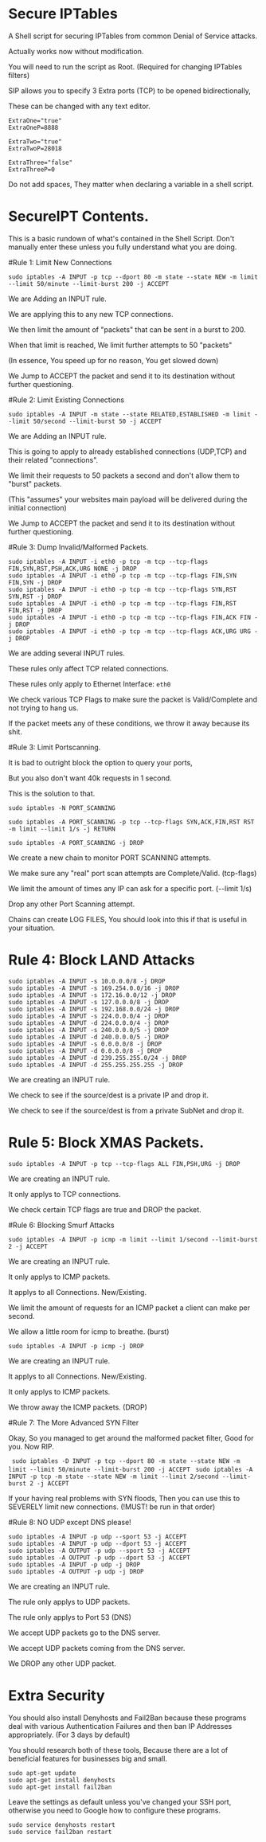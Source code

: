 # Secure IPTables

A Shell script for securing IPTables from common Denial of Service attacks.

Actually works now without modification.

You will need to run the script as Root. (Required for changing IPTables filters)

SIP allows you to specify 3 Extra ports (TCP) to be opened bidirectionally, 

These can be changed with any text editor.

```
ExtraOne="true"
ExtraOneP=8888

ExtraTwo="true"
ExtraTwoP=28018

ExtraThree="false"
ExtraThreeP=0
```
Do not add spaces, They matter when declaring a variable in a shell script.


# SecureIPT Contents.

This is a basic rundown of what's contained in the Shell Script.
Don't manually enter these unless you fully understand what you are doing.

#Rule 1: Limit New Connections

```
sudo iptables -A INPUT -p tcp --dport 80 -m state --state NEW -m limit --limit 50/minute --limit-burst 200 -j ACCEPT
```

We are Adding an INPUT rule.

We are applying this to any new TCP connections.

We then limit the amount of "packets" that can be sent in a burst to 200.

When that limit is reached, We limit further attempts to 50 "packets"

(In essence, You speed up for no reason, You get slowed down)

We Jump to ACCEPT the packet and send it to its destination without further questioning.

#Rule 2: Limit Existing Connections

```
sudo iptables -A INPUT -m state --state RELATED,ESTABLISHED -m limit --limit 50/second --limit-burst 50 -j ACCEPT
```

We are Adding an INPUT rule.

This is going to apply to already established connections (UDP,TCP) and their related "connections".

We limit their requests to 50 packets a second and don't allow them to "burst" packets.

(This "assumes" your websites main payload will be delivered during the initial connection)

We Jump to ACCEPT the packet and send it to its destination without further questioning.

#Rule 3: Dump Invalid/Malformed Packets.

```
sudo iptables -A INPUT -i eth0 -p tcp -m tcp --tcp-flags FIN,SYN,RST,PSH,ACK,URG NONE -j DROP 
sudo iptables -A INPUT -i eth0 -p tcp -m tcp --tcp-flags FIN,SYN FIN,SYN -j DROP 
sudo iptables -A INPUT -i eth0 -p tcp -m tcp --tcp-flags SYN,RST SYN,RST -j DROP 
sudo iptables -A INPUT -i eth0 -p tcp -m tcp --tcp-flags FIN,RST FIN,RST -j DROP 
sudo iptables -A INPUT -i eth0 -p tcp -m tcp --tcp-flags FIN,ACK FIN -j DROP 
sudo iptables -A INPUT -i eth0 -p tcp -m tcp --tcp-flags ACK,URG URG -j DROP
```

We are adding several INPUT rules.

These rules only affect TCP related connections.

These rules only apply to Ethernet Interface: `eth0`

We check various TCP Flags to make sure the packet is Valid/Complete and not trying to hang us.

If the packet meets any of these conditions, we throw it away because its shit.



#Rule 3: Limit Portscanning.

It is bad to outright block the option to query your ports, 

But you also don't want 40k requests in 1 second.

This is the solution to that.

```
sudo iptables -N PORT_SCANNING

sudo iptables -A PORT_SCANNING -p tcp --tcp-flags SYN,ACK,FIN,RST RST -m limit --limit 1/s -j RETURN

sudo iptables -A PORT_SCANNING -j DROP
```

We create a new chain to monitor PORT SCANNING attempts.

We make sure any "real" port scan attempts are Complete/Valid. (tcp-flags)

We limit the amount of times any IP can ask for a specific port. (--limit 1/s)

Drop any other Port Scanning attempt.

Chains can create LOG FILES, You should look into this if that is useful in your situation.

# Rule 4: Block LAND Attacks

```
sudo iptables -A INPUT -s 10.0.0.0/8 -j DROP
sudo iptables -A INPUT -s 169.254.0.0/16 -j DROP
sudo iptables -A INPUT -s 172.16.0.0/12 -j DROP
sudo iptables -A INPUT -s 127.0.0.0/8 -j DROP
sudo iptables -A INPUT -s 192.168.0.0/24 -j DROP
sudo iptables -A INPUT -s 224.0.0.0/4 -j DROP
sudo iptables -A INPUT -d 224.0.0.0/4 -j DROP
sudo iptables -A INPUT -s 240.0.0.0/5 -j DROP
sudo iptables -A INPUT -d 240.0.0.0/5 -j DROP
sudo iptables -A INPUT -s 0.0.0.0/8 -j DROP
sudo iptables -A INPUT -d 0.0.0.0/8 -j DROP
sudo iptables -A INPUT -d 239.255.255.0/24 -j DROP
sudo iptables -A INPUT -d 255.255.255.255 -j DROP
```

We are creating an INPUT rule.

We check to see if the source/dest is a private IP and drop it.

We check to see if the source/dest is from a private SubNet and drop it.


# Rule 5: Block XMAS Packets.

`sudo iptables -A INPUT -p tcp --tcp-flags ALL FIN,PSH,URG -j DROP`

We are creating an INPUT rule.

It only applys to TCP connections.

We check certain TCP flags are true and DROP the packet.

#Rule 6: Blocking Smurf Attacks

`sudo iptables -A INPUT -p icmp -m limit --limit 1/second --limit-burst 2 -j ACCEPT`

We are creating an INPUT rule.

It only applys to ICMP packets.

It applys to all Connections. New/Existing.

We limit the amount of requests for an ICMP packet a client can make per second.

We allow a little room for icmp to breathe. (burst)

`sudo iptables -A INPUT -p icmp -j DROP`

We are creating an INPUT rule.

It applys to all Connections. New/Existing.

It only applys to ICMP packets.

We throw away the ICMP packets. (DROP)

#Rule 7: The More Advanced SYN Filter

Okay, So you managed to get around the malformed packet filter, Good for you. Now RIP.

` sudo iptables -D INPUT -p tcp --dport 80 -m state --state NEW -m limit --limit 50/minute --limit-burst 200 -j ACCEPT`
` sudo iptables -A INPUT -p tcp -m state --state NEW -m limit --limit 2/second --limit-burst 2 -j ACCEPT`

If your having real problems with SYN floods, Then you can use this to SEVERELY limit new connections. 
(!MUST! be run in that order)


#Rule 8: NO UDP except DNS please!
```
sudo iptables -A INPUT -p udp --sport 53 -j ACCEPT
sudo iptables -A INPUT -p udp --dport 53 -j ACCEPT
sudo iptables -A OUTPUT -p udp --sport 53 -j ACCEPT
sudo iptables -A OUTPUT -p udp --dport 53 -j ACCEPT
sudo iptables -A INPUT -p udp -j DROP
sudo iptables -A OUTPUT -p udp -j DROP
```
We are creating an INPUT rule.

The rule only applys to UDP packets.

The rule only applys to Port 53 (DNS)

We accept UDP packets go to the DNS server.

We accept UDP packets coming from the DNS server.

We DROP any other UDP packet. 




# Extra Security

You should also install Denyhosts and Fail2Ban because these programs deal with various Authentication Failures and then ban IP Addresses appropriately. (For 3 days by default)

You should research both of these tools, Because there are a lot of beneficial features for businesses big and small.

```
sudo apt-get update
sudo apt-get install denyhosts
sudo apt-get install fail2ban
```

Leave the settings as default unless you've changed your SSH port, 
otherwise you need to Google how to configure these programs.

```
sudo service denyhosts restart
sudo service fail2ban restart
```

